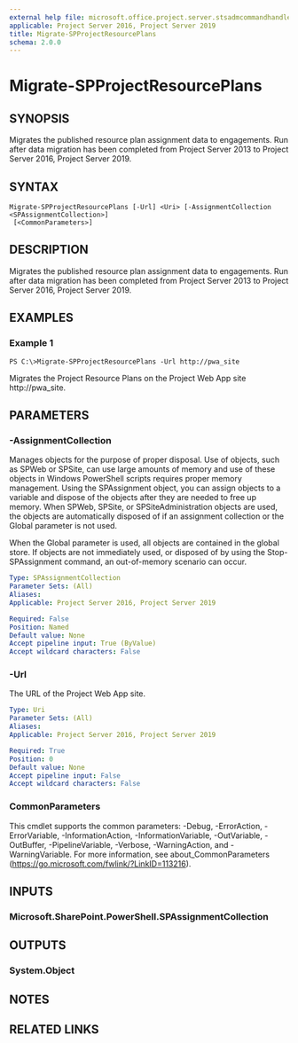 ```yaml
---
external help file: microsoft.office.project.server.stsadmcommandhandler.dll-help.xml
applicable: Project Server 2016, Project Server 2019
title: Migrate-SPProjectResourcePlans
schema: 2.0.0
---
```


# Migrate-SPProjectResourcePlans

## SYNOPSIS
Migrates the published resource plan assignment data to engagements. Run after data migration has been completed from Project Server 2013 to Project Server 2016, Project Server 2019.

## SYNTAX

```
Migrate-SPProjectResourcePlans [-Url] <Uri> [-AssignmentCollection <SPAssignmentCollection>]
 [<CommonParameters>]
```

## DESCRIPTION
Migrates the published resource plan assignment data to engagements. Run after data migration has been completed from Project Server 2013 to Project Server 2016, Project Server 2019.

## EXAMPLES

### Example 1 
```
PS C:\>Migrate-SPProjectResourcePlans -Url http://pwa_site
```
Migrates the Project Resource Plans on the Project Web App site http://pwa_site.

## PARAMETERS

### -AssignmentCollection
Manages objects for the purpose of proper disposal. Use of objects, such as SPWeb or SPSite, can use large amounts of memory and use of these objects in Windows PowerShell scripts requires proper memory management. Using the SPAssignment object, you can assign objects to a variable and dispose of the objects after they are needed to free up memory. When SPWeb, SPSite, or SPSiteAdministration objects are used, the objects are automatically disposed of if an assignment collection or the Global parameter is not used.

When the Global parameter is used, all objects are contained in the global store. If objects are not immediately used, or disposed of by using the Stop-SPAssignment command, an out-of-memory scenario can occur.

```yaml
Type: SPAssignmentCollection
Parameter Sets: (All)
Aliases: 
Applicable: Project Server 2016, Project Server 2019

Required: False
Position: Named
Default value: None
Accept pipeline input: True (ByValue)
Accept wildcard characters: False
```

### -Url
The URL of the Project Web App site.

```yaml
Type: Uri
Parameter Sets: (All)
Aliases: 
Applicable: Project Server 2016, Project Server 2019

Required: True
Position: 0
Default value: None
Accept pipeline input: False
Accept wildcard characters: False
```

### CommonParameters
This cmdlet supports the common parameters: -Debug, -ErrorAction, -ErrorVariable, -InformationAction, -InformationVariable, -OutVariable, -OutBuffer, -PipelineVariable, -Verbose, -WarningAction, and -WarningVariable. For more information, see about_CommonParameters (https://go.microsoft.com/fwlink/?LinkID=113216).

## INPUTS

### Microsoft.SharePoint.PowerShell.SPAssignmentCollection

## OUTPUTS

### System.Object

## NOTES

## RELATED LINKS

